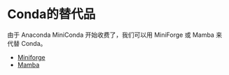 # Conda的替代品

由于 Anaconda MiniConda 开始收费了，我们可以用 MiniForge 或 Mamba 来代替 Conda。

- [Miniforge](https://github.com/conda-forge/miniforge)
- [Mamba](https://github.com/mamba-org/mamba)
